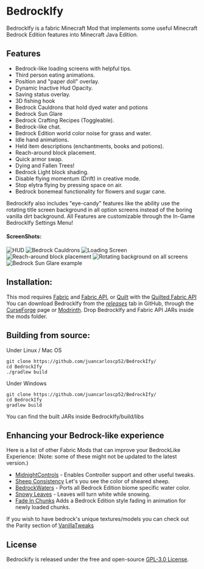 # BedrockIfy
BedrockIfy is a fabric Minecraft Mod that implements some useful Minecraft Bedrock Edition features into Minecraft Java Edition.

## Features
- Bedrock-like loading screens with helpful tips.
- Third person eating animations.
- Position and "paper doll" overlay.
- Dynamic Inactive Hud Opacity.
- Saving status overlay.
- 3D fishing hook
- Bedrock Cauldrons that hold dyed water and potions
- Bedrock Sun Glare
- Bedrock Crafting Recipes (Toggleable).
- Bedrock-like chat.
- Bedrock Edition world color noise for grass and water.
- Idle hand animations.
- Held item descriptions (enchantments, books and potions).
- Reach-around block placement.
- Quick armor swap.
- Dying and Fallen Trees!
- Bedrock Light block shading.
- Disable flying momentum (Drift) in creative mode.
- Stop elytra flying by pressing space on air.
- Bedrock bonemeal functionality for flowers and sugar cane.

Bedrockify also includes "eye-candy" features like the ability use the rotating title screen background in all option screens instead of the boring vanilla dirt background.
All Features are customizable through the In-Game BedrockIfy Settings Menu!
#### ScreenShots:
![HUD](https://github.com/juancarloscp52/BedrockIfy/blob/master/readme%20images/HUD.png)
![Bedrock Cauldrons](https://github.com/juancarloscp52/BedrockIfy/blob/1.19.4/readme%20images/cauldrons.png)
![Loading Screen](https://github.com/juancarloscp52/BedrockIfy/blob/master/readme%20images/loading%20screen.png)
![Reach-around block placement](https://github.com/juancarloscp52/BedrockIfy/blob/master/readme%20images/reacharound.gif)
![Rotating background on all screens](https://github.com/juancarloscp52/BedrockIfy/blob/master/readme%20images/menu.gif)
![Bedrock Sun Glare example](https://github.com/juancarloscp52/BedrockIfy/blob/1.19.4/readme%20images/darksky.gif)

## Installation:
This mod requires [Fabric](https://fabricmc.net/use/) and [Fabric API](https://www.curseforge.com/minecraft/mc-mods/fabric-api), or [Quilt](https://quiltmc.org/install/) with the [Quilted Fabric API](https://modrinth.com/mod/qsl) 
You can download BedrockIfy from the _[releases](https://github.com/juancarloscp52/BedrockIfy/releases)_ tab in GitHub, through the [CurseForge](https://www.curseforge.com/minecraft/mc-mods/bedrockify) page or [Modrinth](https://modrinth.com/mod/bedrockify).
Drop BedrockIfy and Fabric API JARs inside the mods folder.
## Building from source:
Under Linux / Mac OS
```shell script
git clone https://github.com/juancarloscp52/BedrockIfy/
cd BedrockIfy
./gradlew build
```
Under Windows
```shell script
git clone https://github.com/juancarloscp52/BedrockIfy/
cd BedrockIfy
gradlew build
```
You can find the built JARs inside BedrockIfy/build/libs

## Enhancing your Bedrock-like experience

Here is a list of other Fabric Mods that can improve your BedrockLike Experience: (Note: some of these might not be updated to the latest version.)
- [MidnightControls](https://github.com/TeamMidnightDust/MidnightControls) - Enables Controller support and other useful tweaks.
- [Sheep Consistency](https://github.com/IMS212/sheepconsistency) Let's you see the color of sheared sheep.
- [BedrockWaters](https://github.com/2Retr0/BedrockWaters) - Ports all Bedrock Edition biome specific water color.
- [Snowy Leaves](https://github.com/Ashley1227/snowy-leaves) - Leaves will turn white while snowing.
- [Fade In Chunks](https://github.com/johni0702/fade-in-chunks) Adds a Bedrock Edition style fading in animation for newly loaded chunks.

If you wish to have bedrock's unique textures/models you can check out the Parity section of [VanillaTweaks](https://vanillatweaks.net/picker/resource-packs/)

## License
Bedrockify is released under the free and open-source [GPL-3.0 License](https://github.com/juancarloscp52/BedrockIfy/blob/master/LICENSE).
